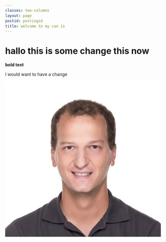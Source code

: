 ```yaml
---
classes: two-columns
layout: page
postid: postingid
title: welcome to my can is
---
```


# hallo this is some change this now

**bold text**

I would want to have a change

![null](/_images/content/alois-mayr.jpg)